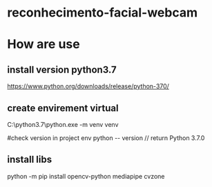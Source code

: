 # reconhecimento-facial-webcam


# How are use

## install version python3.7 
https://www.python.org/downloads/release/python-370/

## create envirement virtual
C:\python3.7\python.exe -m venv venv

#check version in project env
python -- version
// return Python 3.7.0 

## install libs
python -m pip install opencv-python mediapipe cvzone
